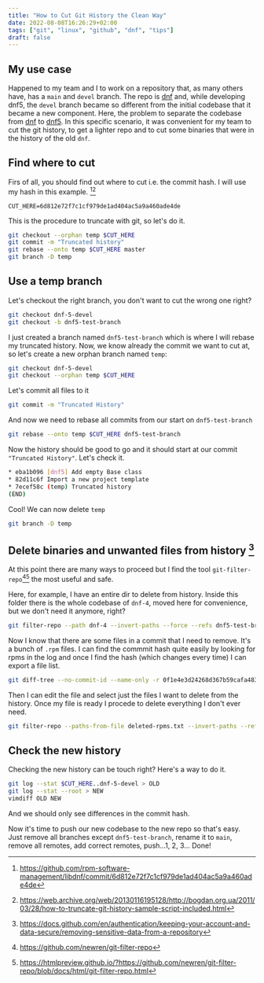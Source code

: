 ```yaml
---
title: "How to Cut Git History the Clean Way"
date: 2022-08-08T16:26:29+02:00
tags: ["git", "linux", "github", "dnf", "tips"]
draft: false
---
```


## My use case
Happened to my team and I to work on a repository that, as many others have, has a `main` and `devel` branch.
The repo is [dnf](https://github.com/rpm-software-manaement/dnf) and, while developing dnf5, the `devel` branch became
so different from the initial codebase that it became a new component. Here, the problem to separate the codebase from
[dnf](https://github.com/rpm-software-management/dnf) to [dnf5](https://github.com/rpm-software-management/dnf5).
In this specific scenario, it was convenient for my team to cut the git history, to get a lighter repo and to cut some
binaries that were in the history of the old `dnf`.

## Find where to cut

Firs of all, you should find out where to cut i.e. the commit hash. I will use my hash in this example.
[^cut][^how-to-truncate]
```
CUT_HERE=6d812e72f7c1cf979de1ad404ac5a9a460ade4de
```
This is the procedure to truncate with git, so let's do it.

```bash
git checkout --orphan temp $CUT_HERE
git commit -m "Truncated history"
git rebase --onto temp $CUT_HERE master
git branch -D temp
```

## Use a temp branch

Let's checkout the right branch, you don't want to cut the wrong one right?

```bash
git checkout dnf-5-devel
git checkout -b dnf5-test-branch
```

I just created a branch named `dnf5-test-branch` which is where I will rebase my truncated history.
Now, we know already the commit we want to cut at, so let's create a new orphan branch named `temp`:

```bash
git checkout dnf-5-devel
git checkout --orphan temp $CUT_HERE
```

Let's commit all files to it

```bash
git commit -m "Truncated History"
```

And now we need to rebase all commits from our start on `dnf5-test-branch`

```bash
git rebase --onto temp $CUT_HERE dnf5-test-branch
```

Now the history should be good to go and it should start at our commit `"Truncated History"`. Let's check it.
```bash
* eba1b096 [dnf5] Add empty Base class
* 82d11c6f Import a new project template
* 7ecef58c (temp) Truncated history
(END)
```

Cool! We can now delete `temp`
```bash
git branch -D temp
```


## Delete binaries and unwanted files from history [^remove-sensitive-data]

At this point there are many ways to proceed but I find the tool `git-filter-repo`[^git-filter-repo][^docs-filter-repo]
the most useful and safe.

Here, for example, I have an entire dir to delete from history. Inside this folder there is the whole codebase of
`dnf-4`, moved here for convenience, but we don't need it anymore, right?
```bash
git filter-repo --path dnf-4 --invert-paths --force --refs dnf5-test-branch
```

Now I know that there are some files in a commit that I need to remove. It's a bunch of `.rpm` files.
I can find the commmit hash quite easily by looking for rpms in the log and once I find the hash (which
changes every time) I can export a file list.
```bash
git diff-tree --no-commit-id --name-only -r 0f1e4e3d24268d367b59cafa48337eec46e09192 >> deleted-rpms.txt
```
Then I can edit the file and select just the files I want to delete from the history.
Once my file is ready I procede to delete everything I don't ever need.
```bash
git filter-repo --paths-from-file deleted-rpms.txt --invert-paths --refs dnf5-test-branch
```
## Check the new history

Checking the new history can be touch right? Here's a way to do it.
```bash
git log --stat $CUT_HERE..dnf-5-devel > OLD
git log --stat --root > NEW
vimdiff OLD NEW
```
And we should only see differences in the commit hash.

Now it's time to push our new codebase to the new repo so that's easy.
Just remove all branches except `dnf5-test-branch`, rename it to `main`, remove all remotes, add correct remotes,
push...1, 2, 3... Done!

[^cut]: https://github.com/rpm-software-management/libdnf/commit/6d812e72f7c1cf979de1ad404ac5a9a460ade4de
[^how-to-truncate]: https://web.archive.org/web/20130116195128/http://bogdan.org.ua/2011/03/28/how-to-truncate-git-history-sample-script-included.html

[^remove-sensitive-data]: https://docs.github.com/en/authentication/keeping-your-account-and-data-secure/removing-sensitive-data-from-a-repository
[^git-filter-repo]: https://github.com/newren/git-filter-repo
[^docs-filter-repo]: https://htmlpreview.github.io/?https://github.com/newren/git-filter-repo/blob/docs/html/git-filter-repo.html
